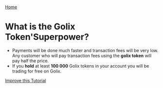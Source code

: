 
[Home](/)

# What is the Golix Token'Superpower?

- Payments will be done much faster and transaction fees will be very low. Any customer who will pay transaction fees using the **golix token** will pay half the price.
- If you **hold** at least **100 000** Golix tokens in your account  you will be trading for free on Golix.

[Improve this Tutorial](https://github.com/golixdotcom/guides/edit/master/golix_token_glx/golix_token_glx_superpower.md)


